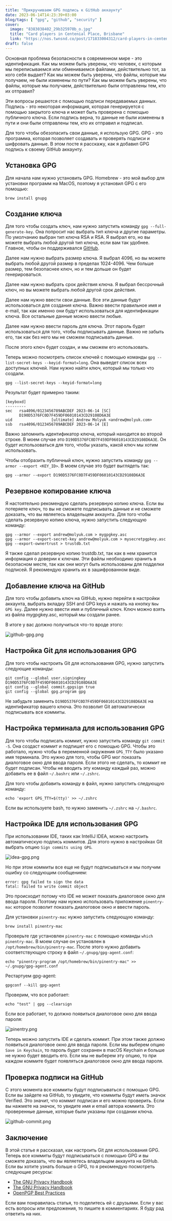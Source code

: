 ```yaml
---
title: "Прикручиваем GPG подпись к GitHub аккаунту"
date: 2023-06-14T14:23:39+03:00
blog/tags: [ "gpg", "github", "security" ]
cover:
  image: "8383038402_29b325970b_o.jpg"
  title: "Card players in Centenial Place, Brisbane"
  link: "https://nos.twnsnd.co/post/171833004312/card-players-in-centenial-place-brisbane"
draft: false
---
```


Основная проблема безопасности в современном мире - это идентификация. Как мы можем быть уверены, что человек, с которым
мы переписываемся или обмениваемся файлами, действительно тот, за кого себя выдает? Как мы можем быть уверены, что
файлы, которые мы получаем, не были изменены по пути? Как мы можем быть уверены, что файлы, которые мы получаем,
действительно были отправлены тем, кто их отправил?

Эти вопросы решаются с помощью подписи передаваемых данных. Подпись - это некоторая информация, которая генерируется с
помощью закрытого ключа и может быть проверена с помощью публичного ключа. Если подпись верна, то данные не были
изменены в пути и они были отправлены тем, кто их отправил и подписал.

Для того чтобы обезопасить свои данные, я использую GPG. GPG - это программа, которая позволяет создавать и проверять
подписи и шифровать данные. В этом посте я расскажу, как я добавил GPG подпись к своему GitHub аккаунту.

<!--more-->

## Установка GPG

Для начала нам нужно установить GPG. Homebrew - это мой выбор для установки программ на MacOS, поэтому я установил GPG с
его помощью:

```shell
brew install gnupg
```

## Создание ключа

Для того чтобы создать ключ, нам нужно запустить команду `gpg --full-generate-key`. Она попросит нас выбрать тип ключа и
другие параметры. По умолчанию выбран тип ключа RSA и RSA. Я выбрал его, но вы можете выбрать любой другой тип ключа,
если вам так удобнее. Главное, чтобы он
поддерживался [GitHub](https://docs.github.com/en/authentication/managing-commit-signature-verification/generating-a-new-gpg-key#supported-gpg-key-algorithms).

Далее нам нужно выбрать размер ключа. Я выбрал 4096, но вы можете выбрать любой другой размер в пределах 1024-4096. Чем
больше размер, тем безопаснее ключ, но и тем дольше он будет генерироваться.

Далее нам нужно выбрать срок действия ключа. Я выбрал бессрочный ключ, но вы можете выбрать любой другой срок действия.

Далее нам нужно ввести свои данные. Все эти данные будут использоваться для создания ключа. Важно ввести правильное имя
и e-mail, так как именно они будут использоваться для идентификации ключа. Все остальные данные можно ввести любые.

Далее нам нужно ввести пароль для ключа. Этот пароль будет использоваться для того, чтобы подписывать данные. Важно не
забыть его, так как без него мы не сможем подписывать данные.

После этого ключ будет создан, и мы сможем его использовать.

Теперь можно посмотреть список ключей с помощью команды `gpg --list-secret-keys --keyid-format=long`. Она выведет список
всех доступных ключей. Нам нужно найти ключ, который мы только что создали.

```shell
gpg --list-secret-keys --keyid-format=long
```

Результат будет примерно таким:

```shell
[keyboxd]
---------
sec   rsa4096/0123456789ABCDEF 2023-06-14 [SC]
      D190D5376FC0D7F459DF06010143CD29108D6A3E
uid                 [ultimate] Andrew Molyuk <andrew@molyuk.com>
ssb   rsa4096/0123456789ABCDEF 2023-06-14 [E]
```

Важно запомнить идентификатор ключа, который находится во второй строке. В моем случае
это `D190D5376FC0D7F459DF06010143CD29108D6A3E`. Он будет использоваться для того, чтобы указать, какой ключ мы хотим
использовать.

Чтобы отобразить публичный ключ, нужно запустить команду `gpg --armor --export <KEY_ID>`. В моем случае это будет
выглядеть так:

```shell
gpg --armor --export D190D5376FC0D7F459DF06010143CD29108D6A3E
```

## Резервное копирование ключа

Я настоятельно рекомендую сделать резервную копию ключа. Если вы потеряете ключ, то вы не сможете подписывать данные и
не сможете доказать, что вы являетесь владельцем аккаунта. Для того чтобы сделать резервную копию ключа, нужно запустить
следующую команду:

```shell
gpg --armor --export andrew@molyuk.com > mygpgkey.asc      
gpg --armor --export-secret-key andrew@molyuk.com > mysecretpgpkey.asc
gpg --export-ownertrust > trustdb.txt 
```

Я также сделал резервную копию trustdb.txt, так как в нем хранится информация о доверии к ключам. Эти файлы необходимо
хранить в безопасном месте, так как они могут быть использованы для подделки подписей. Я рекомендую хранить их в
зашифрованном виде.

## Добавление ключа на GitHub

Для того чтобы добавить ключ на GitHub, нужно перейти в настройки аккаунта, выбрать вкладку SSH and GPG keys и нажать на
кнопку `New GPG key`. Далее нужно ввести имя и публичный ключ. Ключ можно взять из файла mygpgkey.asc, который мы
создали ранее.

В итоге у вас должно получиться что-то вроде этого:

![github-gpg.png](github-gpg.png)

## Настройка Git для использования GPG

Для того чтобы настроить Git для использования GPG, нужно запустить следующие команды:

```shell
git config --global user.signingkey D190D5376FC0D7F459DF06010143CD29108D6A3E
git config --global commit.gpgsign true
git config --global gpg.program gpg
```

Не забудьте заменить `D190D5376FC0D7F459DF06010143CD29108D6A3E` на идентификатор вашего ключа. Это позволит Git
автоматически подписывать все коммиты.

## Настройка терминала для использования GPG

Для того чтобы подписать коммит, нужно запустить команду `git commit -S`. Она создаст коммит и подпишет его с помощью
GPG. Чтобы это работало, нужно чтобы в переменной окружения `GPG_TTY` было указано имя терминала. Это нужно для того,
чтобы GPG мог показать диалоговое окно для ввода пароля. Если этого не сделать, то коммит не будет подписан. Чтобы не
вводить эту команду каждый раз, можно добавить ее в файл `~/.bashrc` или `~/.zshrc`.

Для того чтобы добавить команду в файл, нужно запустить следующую команду:

```shell
echo 'export GPG_TTY=$(tty)' >> ~/.zshrc
```

Если вы используете bash, то нужно заменить `~/.zshrc` на `~/.bashrc`.

## Настройка IDE для использования GPG

При использовании IDE, таких как IntelliJ IDEA, можно настроить автоматическую подпись коммитов. Для этого нужно в
настройках Git выбрать опцию `Sign commits using GPG`.

![idea-gpg.png](idea-gpg.png)

Но при этом коммиты все еще не будут подписываться и мы получим ошибку со следующим сообщением:

```shell
error: gpg failed to sign the data
fatal: failed to write commit object
```

Это происходит потому что IDE не может показать диалоговое окно для ввода пароля. Поэтому нам нужно использовать
приложение `pinentry-mac` которое позволит показать диалоговое окно и ввести пароль.

Для установки `pinentry-mac` нужно запустить следующую команду:

```shell
brew install pinentry-mac
``` 

Проверьте где установлен `pinentry-mac` с помощью команды `which pinentry-mac`. В моем случае он установлен в
`/opt/homebrew/bin/pinentry-mac`. После этого нужно добавить соответствующую строку в файл `~/.gnupg/gpg-agent.conf`:

```shell
echo "pinentry-program /opt/homebrew/bin/pinentry-mac" >> ~/.gnupg/gpg-agent.conf
```

Рестартуем gpg-agent:

```shell
gpgconf --kill gpg-agent
```

Проверим, что все работает:

```shell
echo "test" | gpg --clearsign
```

Если все работает, то должно появиться диалоговое окно для ввода пароля:

![pinentry.png](pinentry.png) 

Теперь можно запустить IDE и сделать коммит. При этом также должно появиться диалоговое окно для ввода пароля. Если мы
выберем опцию `Save in Keychain`, то пароль будет сохранен в macOS Keychain и больше не нужно будет вводить его. Если мы
не выберем эту опцию, то при каждом коммите будет появляться диалоговое окно для ввода пароля.

## Проверка подписи на GitHub

С этого момента все коммиты будут подписываться с помощью GPG. Если вы зайдете на GitHub, то увидите, что коммиты будут
иметь значок Verified. Это значит, что коммит подписан и его можно проверить. Если вы нажмете на значок, то увидите имя
и email автора коммита. Это проверенные данные, которые были указаны при создании ключа.

![github-commit.png](github-commit.png)

## Заключение

В этой статье я рассказал, как настроить Git для использования GPG. Теперь все коммиты будут подписываться с помощью GPG
и вы сможете доказать, что вы являетесь владельцем аккаунта на GitHub. Если вы хотите узнать больше о GPG, то я
рекомендую посмотреть следующие ресурсы:

- [The GNU Privacy Handbook](https://www.gnupg.org/gph/en/manual.html)
- [The GNU Privacy Handbook](https://www.gnupg.org/gph/en/manual/x110.html)
- [OpenPGP Best Practices](https://riseup.net/en/security/message-security/openpgp/best-practices)

Если вам понравилась статья, то поделитесь ей с друзьями. Если у вас есть вопросы или предложения, то пишите в
комментариях. Я буду рад ответить на них.
